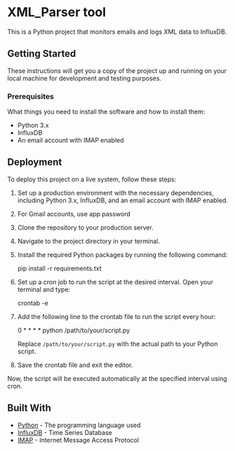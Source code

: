 # XML_Parser tool

This is a Python project that monitors emails and logs XML data to InfluxDB.

## Getting Started

These instructions will get you a copy of the project up and running on your local machine for development and testing purposes.

### Prerequisites

What things you need to install the software and how to install them:

- Python 3.x
- InfluxDB
- An email account with IMAP enabled


## Deployment

To deploy this project on a live system, follow these steps:

1. Set up a production environment with the necessary dependencies, including Python 3.x, InfluxDB, and an email account with IMAP enabled.
2. For Gmail accounts, use app password
3. Clone the repository to your production server.
4. Navigate to the project directory in your terminal.
5. Install the required Python packages by running the following command:

    pip install -r requirements.txt

6. Set up a cron job to run the script at the desired interval. Open your terminal and type:

    crontab -e

7. Add the following line to the crontab file to run the script every hour:

    0 * * * * python /path/to/your/script.py

   Replace `/path/to/your/script.py` with the actual path to your Python script.

8. Save the crontab file and exit the editor.

Now, the script will be executed automatically at the specified interval using cron.

## Built With

* [Python](https://www.python.org/) - The programming language used
* [InfluxDB](https://www.influxdata.com/) - Time Series Database
* [IMAP](https://tools.ietf.org/html/rfc3501) - Internet Message Access Protocol
